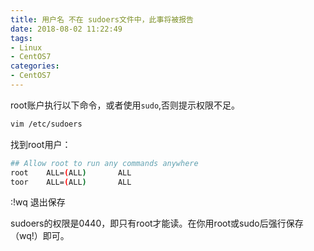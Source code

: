 ```yaml
---
title: 用户名 不在 sudoers文件中，此事将被报告
date: 2018-08-02 11:22:49
tags:
- Linux
- CentOS7
categories: 
- CentOS7
---
```


root账户执行以下命令，或者使用`sudo`,否则提示权限不足。

```bash
vim /etc/sudoers
```

找到root用户：

```bash
## Allow root to run any commands anywhere
root    ALL=(ALL)       ALL
toor    ALL=(ALL)       ALL
```

:!wq
退出保存

sudoers的权限是0440，即只有root才能读。在你用root或sudo后强行保存（wq!）即可。